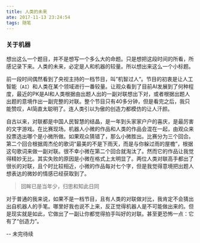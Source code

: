 ```yaml
---
title: 人类的未来
ate: 2017-11-13 23:24:54
tags: 随笔
---
```


### 关于机器


想出这么一个题目，并不是想写一个多么大的命题。只是想把这段时间的所看，所感记录下来。人类的未来，必定是人和机器的较量。所以想出来这么一个小标题。

前一段时间偶然看到了央视主持的一档节目，叫”机智过人“。节目的初衷是让人工智能（`AI`）和人类在某个领域进行一番较量。让观众看到了目前AI发展到了何种程度，最近的PK是AI和人类根据由出题人出的一副对联想出下对，或者根据出题人出题的意境作出一副完整的对联。整个节目只有40多分钟，但是看完之后，我只能赞叹，AI简直太聪明了。连人类引以为傲的创造力都模仿的让人汗颜。

自古以来，对联都是中国人民智慧的结晶，是一年到头家家户户的喜庆，是最厉害的文字游戏。在比赛现场。机器人小微的作品和人类的作品会混在一起，由观众来投票选出哪个是小微所做。如果观众猜错了，那么小微胜出。比赛分为三个回合。第二个回合根据周杰伦的歌词“最美的不是下雨天，而是与你躲过雨的屋檐”，根据这句歌词来做一副对联。很不幸小微在第二个回合就淘汰了。然而它的作品让我觉得精妙无比。其实失败的原因是小微在格式上太明显了。两位人类对联高手都出了很长的对联，且个时比较相近，小微的作品每对七个字，但是我觉得意境把出题人想表达的微妙的情感已经获取到了。
>  回眸已是当年少，归思和知此日同

对于普通的我来说，如果不是一档节目，且有人类的对联做对比，我肯定不会猜出出自机器人的手笔。哪里好我也说不上来，反正觉得机器人是不可能做出来的。但是现实就是如此，它做出了一副让你都觉得拍手叫好的对联。甚至更恐怖一点：它有了“创造力”。

-- 未完待续